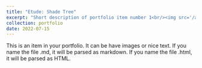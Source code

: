 ```yaml
---
title: "Etude: Shade Tree"
excerpt: "Short description of portfolio item number 1<br/><img src='/artworks/shade_tree.jpg'>"
collection: portfolio
date: 2022-07-15
---
```


This is an item in your portfolio. It can be have images or nice text. If you name the file .md, it will be parsed as markdown. If you name the file .html, it will be parsed as HTML. 

